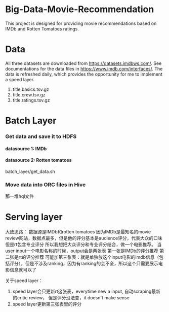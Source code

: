 # Big-Data-Movie-Recommendation
This project is designed for providing movie recommendations based on IMDb and Rotten Tomatoes ratings. 
# Data 
All three datasets are downloaded from https://datasets.imdbws.com/. See documentations for the data files in https://www.imdb.com/interfaces/.
The data is refreshed daily, which provides the opportunity for me to implement a speed layer.

1. title.basics.tsv.gz
2. title.crew.tsv.gz
3. title.ratings.tsv.gz

# Batch Layer
### Get data and save it to HDFS
#### datasource 1: IMDb
#### datasource 2: Rotten tomatoes
batch_layer/get_data.sh
### Move data into ORC files in Hive
那一堆hql文件

# Serving layer


大致思路：
数据源是IMDb和rotten tomatoes
因为IMDb是最知名的movie review网站，数据点最多，但是他的评分基本是audience评分，代表大众的口味
但是rt包含专业评分
所以我想把大众评分和专业评分结合，做一个电影推荐。
当user input一个电影名称的时候，output会是两张表
第一张是IMDb的评分推荐
第二张是rt的评分推荐
可能加第三张表：就是单独放这个input电影的imdb信息（包括评分），但是不涉及ranking，因为有ranking的会不全，所以这个只需要展示电影信息就可以了

关于speed layer：
1. speed layer会只更新rt这张表，everytime new a input, 自动scraping最新的critic review， 但是评分没法变，it doesn't make sense
2. speed layer更新第三张表里的评分
